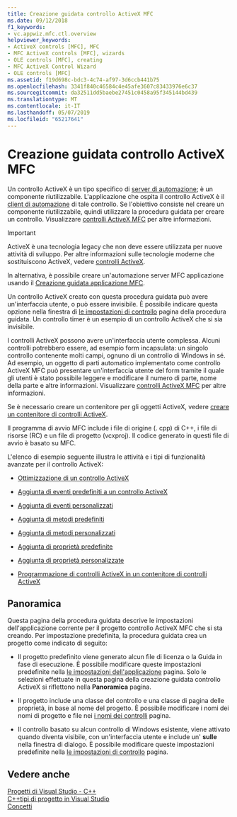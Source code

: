 ```yaml
---
title: Creazione guidata controllo ActiveX MFC
ms.date: 09/12/2018
f1_keywords:
- vc.appwiz.mfc.ctl.overview
helpviewer_keywords:
- ActiveX controls [MFC], MFC
- MFC ActiveX controls [MFC], wizards
- OLE controls [MFC], creating
- MFC ActiveX Control Wizard
- OLE controls [MFC]
ms.assetid: f19d698c-bdc3-4c74-af97-3d6ccb441b75
ms.openlocfilehash: 3341f840c46584c4e45afe3607c83433976e6c37
ms.sourcegitcommit: da32511dd5baebe27451c0458a95f345144bd439
ms.translationtype: MT
ms.contentlocale: it-IT
ms.lasthandoff: 05/07/2019
ms.locfileid: "65217641"
---
```

# <a name="mfc-activex-control-wizard"></a>Creazione guidata controllo ActiveX MFC

Un controllo ActiveX è un tipo specifico di [server di automazione](../../mfc/automation-servers.md); è un componente riutilizzabile. L'applicazione che ospita il controllo ActiveX è il [client di automazione](../../mfc/automation-clients.md) di tale controllo. Se l'obiettivo consiste nel creare un componente riutilizzabile, quindi utilizzare la procedura guidata per creare un controllo. Visualizzare [controlli ActiveX MFC](../../mfc/mfc-activex-controls.md) per altre informazioni.

>[!IMPORTANT]
> ActiveX è una tecnologia legacy che non deve essere utilizzata per nuove attività di sviluppo. Per altre informazioni sulle tecnologie moderne che sostituiscono ActiveX, vedere [controlli ActiveX](../activex-controls.md).

In alternativa, è possibile creare un'automazione server MFC applicazione usando il [Creazione guidata applicazione MFC](../../mfc/reference/mfc-application-wizard.md).

Un controllo ActiveX creato con questa procedura guidata può avere un'interfaccia utente, o può essere invisibile. È possibile indicare questa opzione nella finestra di [le impostazioni di controllo](../../mfc/reference/control-settings-mfc-activex-control-wizard.md) pagina della procedura guidata. Un controllo timer è un esempio di un controllo ActiveX che si sia invisibile.

I controlli ActiveX possono avere un'interfaccia utente complessa. Alcuni controlli potrebbero essere, ad esempio form incapsulata: un singolo controllo contenente molti campi, ognuno di un controllo di Windows in sé. Ad esempio, un oggetto di parti automatico implementato come controllo ActiveX MFC può presentare un'interfaccia utente del form tramite il quale gli utenti è stato possibile leggere e modificare il numero di parte, nome della parte e altre informazioni. Visualizzare [controlli ActiveX MFC](../../mfc/mfc-activex-controls.md) per altre informazioni.

Se è necessario creare un contenitore per gli oggetti ActiveX, vedere [creare un contenitore di controlli ActiveX](../../mfc/reference/creating-an-mfc-activex-control-container.md).

Il programma di avvio MFC include i file di origine (. cpp) di C++, i file di risorse (RC) e un file di progetto (vcxproj). Il codice generato in questi file di avvio è basato su MFC.

L'elenco di esempio seguente illustra le attività e i tipi di funzionalità avanzate per il controllo ActiveX:

- [Ottimizzazione di un controllo ActiveX](../../mfc/mfc-activex-controls-optimization.md)

- [Aggiunta di eventi predefiniti a un controllo ActiveX](../../mfc/mfc-activex-controls-adding-stock-events-to-an-activex-control.md)

- [Aggiunta di eventi personalizzati](../../mfc/mfc-activex-controls-adding-custom-events.md)

- [Aggiunta di metodi predefiniti](../../mfc/mfc-activex-controls-adding-stock-methods.md)

- [Aggiunta di metodi personalizzati](../../mfc/mfc-activex-controls-adding-custom-methods.md)

- [Aggiunta di proprietà predefinite](../../mfc/mfc-activex-controls-adding-stock-properties.md)

- [Aggiunta di proprietà personalizzate](../../mfc/mfc-activex-controls-adding-custom-properties.md)

- [Programmazione di controlli ActiveX in un contenitore di controlli ActiveX](../../mfc/programming-activex-controls-in-a-activex-control-container.md)

## <a name="overview"></a>Panoramica

Questa pagina della procedura guidata descrive le impostazioni dell'applicazione corrente per il progetto controllo ActiveX MFC che si sta creando. Per impostazione predefinita, la procedura guidata crea un progetto come indicato di seguito:

- Il progetto predefinito viene generato alcun file di licenza o la Guida in fase di esecuzione. È possibile modificare queste impostazioni predefinite nella [le impostazioni dell'applicazione](../../mfc/reference/application-settings-mfc-activex-control-wizard.md) pagina. Solo le selezioni effettuate in questa pagina della creazione guidata controllo ActiveX si riflettono nella **Panoramica** pagina.

- Il progetto include una classe del controllo e una classe di pagina delle proprietà, in base al nome del progetto. È possibile modificare i nomi dei nomi di progetto e file nei [i nomi dei controlli](../../mfc/reference/control-names-mfc-activex-control-wizard.md) pagina.

- Il controllo basato su alcun controllo di Windows esistente, viene attivato quando diventa visibile, con un'interfaccia utente e include un' **sulle** nella finestra di dialogo. È possibile modificare queste impostazioni predefinite nella [le impostazioni di controllo](../../mfc/reference/control-settings-mfc-activex-control-wizard.md) pagina.

## <a name="see-also"></a>Vedere anche

[Progetti di Visual Studio - C++](../../build/creating-and-managing-visual-cpp-projects.md)<br/>
[C++tipi di progetto in Visual Studio](../../build/reference/visual-cpp-project-types.md)<br/>
[Concetti](../../atl/active-template-library-atl-concepts.md)
